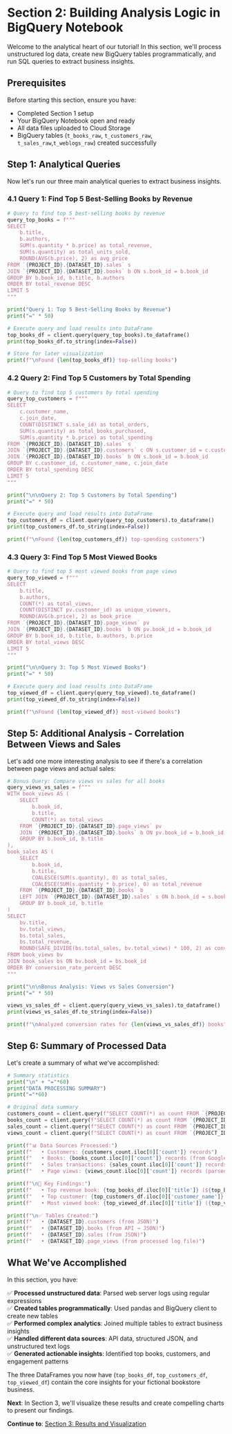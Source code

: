 # Section 2: Building Analysis Logic in BigQuery Notebook

Welcome to the analytical heart of our tutorial! In this section, we'll process unstructured log data, create new BigQuery tables programmatically, and run SQL queries to extract business insights.

## Prerequisites

Before starting this section, ensure you have:
- Completed Section 1 setup
- Your BigQuery Notebook open and ready
- All data files uploaded to Cloud Storage
- BigQuery tables (`t_books_raw`, `t_customers_raw`, `t_sales_raw`,`t_weblogs_raw`) created successfully


## Step 1: Analytical Queries

Now let's run our three main analytical queries to extract business insights.

### 4.1 Query 1: Find Top 5 Best-Selling Books by Revenue

```python
# Query to find top 5 best-selling books by revenue
query_top_books = f"""
SELECT 
    b.title,
    b.authors,
    SUM(s.quantity * b.price) as total_revenue,
    SUM(s.quantity) as total_units_sold,
    ROUND(AVG(b.price), 2) as avg_price
FROM `{PROJECT_ID}.{DATASET_ID}.sales` s
JOIN `{PROJECT_ID}.{DATASET_ID}.books` b ON s.book_id = b.book_id
GROUP BY b.book_id, b.title, b.authors
ORDER BY total_revenue DESC
LIMIT 5
"""

print("Query 1: Top 5 Best-Selling Books by Revenue")
print("=" * 50)

# Execute query and load results into DataFrame
top_books_df = client.query(query_top_books).to_dataframe()
print(top_books_df.to_string(index=False))

# Store for later visualization
print(f"\nFound {len(top_books_df)} top-selling books")
```

### 4.2 Query 2: Find Top 5 Customers by Total Spending

```python
# Query to find top 5 customers by total spending
query_top_customers = f"""
SELECT 
    c.customer_name,
    c.join_date,
    COUNT(DISTINCT s.sale_id) as total_orders,
    SUM(s.quantity) as total_books_purchased,
    SUM(s.quantity * b.price) as total_spending
FROM `{PROJECT_ID}.{DATASET_ID}.sales` s
JOIN `{PROJECT_ID}.{DATASET_ID}.customers` c ON s.customer_id = c.customer_id
JOIN `{PROJECT_ID}.{DATASET_ID}.books` b ON s.book_id = b.book_id
GROUP BY c.customer_id, c.customer_name, c.join_date
ORDER BY total_spending DESC
LIMIT 5
"""

print("\n\nQuery 2: Top 5 Customers by Total Spending")
print("=" * 50)

# Execute query and load results into DataFrame
top_customers_df = client.query(query_top_customers).to_dataframe()
print(top_customers_df.to_string(index=False))

print(f"\nFound {len(top_customers_df)} top-spending customers")
```

### 4.3 Query 3: Find Top 5 Most Viewed Books

```python
# Query to find top 5 most viewed books from page views
query_top_viewed = f"""
SELECT 
    b.title,
    b.authors,
    COUNT(*) as total_views,
    COUNT(DISTINCT pv.customer_id) as unique_viewers,
    ROUND(AVG(b.price), 2) as book_price
FROM `{PROJECT_ID}.{DATASET_ID}.page_views` pv
JOIN `{PROJECT_ID}.{DATASET_ID}.books` b ON pv.book_id = b.book_id
GROUP BY b.book_id, b.title, b.authors, b.price
ORDER BY total_views DESC
LIMIT 5
"""

print("\n\nQuery 3: Top 5 Most Viewed Books")
print("=" * 50)

# Execute query and load results into DataFrame
top_viewed_df = client.query(query_top_viewed).to_dataframe()
print(top_viewed_df.to_string(index=False))

print(f"\nFound {len(top_viewed_df)} most-viewed books")
```

## Step 5: Additional Analysis - Correlation Between Views and Sales

Let's add one more interesting analysis to see if there's a correlation between page views and actual sales:

```python
# Bonus Query: Compare views vs sales for all books
query_views_vs_sales = f"""
WITH book_views AS (
    SELECT 
        b.book_id,
        b.title,
        COUNT(*) as total_views
    FROM `{PROJECT_ID}.{DATASET_ID}.page_views` pv
    JOIN `{PROJECT_ID}.{DATASET_ID}.books` b ON pv.book_id = b.book_id
    GROUP BY b.book_id, b.title
),
book_sales AS (
    SELECT 
        b.book_id,
        b.title,
        COALESCE(SUM(s.quantity), 0) as total_sales,
        COALESCE(SUM(s.quantity * b.price), 0) as total_revenue
    FROM `{PROJECT_ID}.{DATASET_ID}.books` b
    LEFT JOIN `{PROJECT_ID}.{DATASET_ID}.sales` s ON b.book_id = s.book_id
    GROUP BY b.book_id, b.title
)
SELECT 
    bv.title,
    bv.total_views,
    bs.total_sales,
    bs.total_revenue,
    ROUND(SAFE_DIVIDE(bs.total_sales, bv.total_views) * 100, 2) as conversion_rate_percent
FROM book_views bv
JOIN book_sales bs ON bv.book_id = bs.book_id
ORDER BY conversion_rate_percent DESC
"""

print("\n\nBonus Analysis: Views vs Sales Conversion")
print("=" * 50)

views_vs_sales_df = client.query(query_views_vs_sales).to_dataframe()
print(views_vs_sales_df.to_string(index=False))

print(f"\nAnalyzed conversion rates for {len(views_vs_sales_df)} books")
```

## Step 6: Summary of Processed Data

Let's create a summary of what we've accomplished:

```python
# Summary statistics
print("\n" + "="*60)
print("DATA PROCESSING SUMMARY")
print("="*60)

# Original data summary
customers_count = client.query(f"SELECT COUNT(*) as count FROM `{PROJECT_ID}.{DATASET_ID}.customers`").to_dataframe()
books_count = client.query(f"SELECT COUNT(*) as count FROM `{PROJECT_ID}.{DATASET_ID}.books`").to_dataframe()
sales_count = client.query(f"SELECT COUNT(*) as count FROM `{PROJECT_ID}.{DATASET_ID}.sales`").to_dataframe()
views_count = client.query(f"SELECT COUNT(*) as count FROM `{PROJECT_ID}.{DATASET_ID}.page_views`").to_dataframe()

print(f"📊 Data Sources Processed:")
print(f"   • Customers: {customers_count.iloc[0]['count']} records")
print(f"   • Books: {books_count.iloc[0]['count']} records (from Google Books API)")
print(f"   • Sales transactions: {sales_count.iloc[0]['count']} records")
print(f"   • Page views: {views_count.iloc[0]['count']} records (parsed from logs)")

print(f"\n🎯 Key Findings:")
print(f"   • Top revenue book: {top_books_df.iloc[0]['title']} (${top_books_df.iloc[0]['total_revenue']:.2f})")
print(f"   • Top customer: {top_customers_df.iloc[0]['customer_name']} (${top_customers_df.iloc[0]['total_spending']:.2f})")
print(f"   • Most viewed book: {top_viewed_df.iloc[0]['title']} ({top_viewed_df.iloc[0]['total_views']} views)")

print(f"\n✅ Tables Created:")
print(f"   • {DATASET_ID}.customers (from JSON)")
print(f"   • {DATASET_ID}.books (from API → JSON)")
print(f"   • {DATASET_ID}.sales (from JSON)")
print(f"   • {DATASET_ID}.page_views (from processed log file)")
```

## What We've Accomplished

In this section, you have:

✅ **Processed unstructured data**: Parsed web server logs using regular expressions  
✅ **Created tables programmatically**: Used pandas and BigQuery client to create new tables  
✅ **Performed complex analytics**: Joined multiple tables to extract business insights  
✅ **Handled different data sources**: API data, structured JSON, and unstructured text logs  
✅ **Generated actionable insights**: Identified top books, customers, and engagement patterns  

The three DataFrames you now have (`top_books_df`, `top_customers_df`, `top_viewed_df`) contain the core insights for your fictional bookstore business.

**Next**: In Section 3, we'll visualize these results and create compelling charts to present our findings.

**Continue to**: [Section 3: Results and Visualization](./03-results-and-visualization.md)
